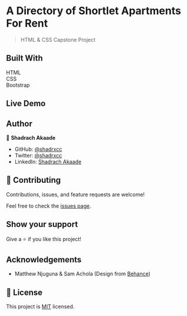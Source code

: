 # A Directory of Shortlet Apartments For Rent
> HTML & CSS Capstone Project
## Built With 
HTML <br> CSS <br> Bootstrap

## Live Demo



## Author

👤 **Shadrach Akaade**

- GitHub: [@shadrxcc](https://github.com/shadrxcc)
- Twitter: [@shadrxcc](https://twitter.com/shadrxcc)
- LinkedIn: [Shadrach Akaade](https://www.linkedin.com/in/shadrach-akaade-24a375189/)

## 🤝 Contributing

Contributions, issues, and feature requests are welcome!

Feel free to check the [issues page](https://github.com/Ademola101/Bootstrap-Milestone/issues).

## Show your support

Give a ⭐️ if you like this project!

## Acknowledgements
* Matthew Njuguna & Sam Achola (Design from [Behance](https://www.behance.net/gallery/25563385/PatashuleKE))

## :page_with_curl: License
This project is [MIT](https://github.com/git/git-scm.com/blob/master/MIT-LICENSE.txt) licensed.